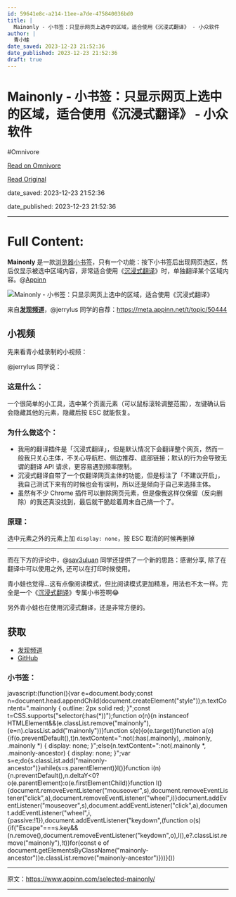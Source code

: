 ```yaml
---
id: 59641e8c-a214-11ee-a7de-475840036bd0
title: |
  Mainonly - 小书签：只显示网页上选中的区域，适合使用《沉浸式翻译》 - 小众软件
author: |
  青小蛙
date_saved: 2023-12-23 21:52:36
date_published: 2023-12-23 21:52:36
draft: true
---
```


# Mainonly - 小书签：只显示网页上选中的区域，适合使用《沉浸式翻译》 - 小众软件
#Omnivore

[Read on Omnivore](https://omnivore.app/me/mainonly-18c9a115a3c)

[Read Original](https://www.appinn.com/selected-mainonly/)

date_saved: 2023-12-23 21:52:36

date_published: 2023-12-23 21:52:36

--- 

# Full Content: 

**Mainonly** 是一款[浏览器小书签](https://www.appinn.com/tag/%E5%B0%8F%E4%B9%A6%E7%AD%BE/)，只有一个功能：按下小书签后出现网页选区，然后仅显示被选中区域内容，非常适合使用《[沉浸式翻译](https://www.appinn.com/immersive-translate/)》时，单独翻译某个区域内容。@[Appinn](https://www.appinn.com/selected-mainonly/)

![Mainonly - 小书签：只显示网页上选中的区域，适合使用《沉浸式翻译》](https://proxy-prod.omnivore-image-cache.app/1608x700,s02sqhdi_0GeRfP1hCvj4wBl7vB0d7dqhxLB4v5fJJCA/https://www.appinn.com/wp-content/uploads/2023/12/Appinn-feature-images-6.jpg "Mainonly - 小书签：只显示网页上选中的区域，适合使用《沉浸式翻译》 1")

来自[**发现频道**](https://meta.appinn.net/c/faxian/10)，@jerrylus 同学的自荐：<https://meta.appinn.net/t/topic/50444>

## 小视频

先来看青小蛙录制的小视频：

@jerrylus 同学说：

### 这是什么：

一个很简单的小工具，选中某个页面元素（可以鼠标滚轮调整范围），左键确认后会隐藏其他的元素，隐藏后按 ESC 就能恢复。

### 为什么做这个：

* 我用的翻译插件是「沉浸式翻译」，但是默认情况下会翻译整个网页，然而一般我只关心主体，不关心导航栏、侧边推荐、底部链接；默认的行为会导致无谓的翻译 API 请求，更容易遇到频率限制。
* 沉浸式翻译自带了一个仅翻译网页主体的功能，但是标注了「不建议开启」，我自己测试下来有的时候也会有误判，所以还是倾向于自己来选择主体。
* 虽然有不少 Chrome 插件可以删除网页元素，但是像我这样仅保留（反向删除）的我还真没找到，最后就干脆趁着周末自己搞一个了。

### 原理：

选中元素之外的元素上加 `display: none`，按 ESC 取消的时候再删掉

---

而在下方的评论中，@[sav3uluan](https://meta.appinn.net/t/topic/50444/3?u=qingwa) 同学还提供了一个新的思路：感谢分享, 除了在翻译中可以使用之外, 还可以在打印时候使用。

青小蛙也觉得…这有点像阅读模式，但比阅读模式更加精准，用法也不太一样。完全是一个《[沉浸式翻译](https://www.appinn.com/immersive-translate/)》专属小书签啊😂

另外青小蛙也在使用沉浸式翻译，还是非常方便的。

## 获取

* [发现频道](https://meta.appinn.net/t/topic/50444)
* [GitHub](https://github.com/jerrylususu/Selected-mainonly)

### 小书签：

javascript:(function(){var e=document.body;const n=document.head.appendChild(document.createElement("style"));n.textContent=".mainonly { outline: 2px solid red; }";const t=CSS.supports("selector(:has(*))");function o(n){n instanceof HTMLElement&&(e.classList.remove("mainonly"),(e=n).classList.add("mainonly"))}function s(e){o(e.target)}function a(o){if(o.preventDefault(),t)n.textContent=":not(:has(.mainonly), .mainonly, .mainonly *) { display: none; }";else{n.textContent=":not(.mainonly *, .mainonly-ancestor) { display: none; }";var s=e;do{s.classList.add("mainonly-ancestor")}while(s=s.parentElement)}l()}function i(n){n.preventDefault(),n.deltaY<0?o(e.parentElement):o(e.firstElementChild)}function l(){document.removeEventListener("mouseover",s),document.removeEventListener("click",a),document.removeEventListener("wheel",i)}document.addEventListener("mouseover",s),document.addEventListener("click",a),document.addEventListener("wheel",i,{passive:!1}),document.addEventListener("keydown",(function o(s){if("Escape"===s.key&&(n.remove(),document.removeEventListener("keydown",o),l(),e?.classList.remove("mainonly"),!t))for(const e of document.getElementsByClassName("mainonly-ancestor"))e.classList.remove("mainonly-ancestor")}))}())

---

原文：https://www.appinn.com/selected-mainonly/

---


